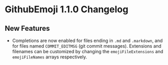 # GithubEmoji 1.1.0 Changelog

## New Features

* Completions are now enabled for files ending in `.md` and `.markdown`, and for files named `COMMIT_EDITMSG` (git commit messages). Extensions and filenames can be customized by changing the `emojiFileExtensions` and `emojiFileNames` arrays respectively. 